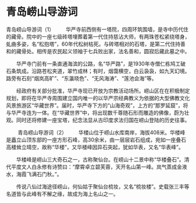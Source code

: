 # 青岛崂山导游词
青岛崂山导游词（1）
　　华严寺前西侧有一塔院，四周环筑围墙，是寺中历代住的藏骨。院中的一座七级砖塔埋葬着第一代住持慈沾大师，有两珠苍松紧绕塔身，虬曲多姿，名“松抱塔”，60年代松树枯死。与砖塔相对的石塔，是第二代住持善和的藏骨处。相传是农民起义领袖于七兵败出家，法名善和，圆寂后藏此墓之中。

　　华严寺门前有一条直通海滨的公路，名“华严路”，是1930年寺僧仁栋鸠工破石条筑成。沿路苍松夹道，翠竹成林；有时，烟霭横空，白云袅袅，如九天幻境。路旁有石刻“烟岚高旷”、“东瀛晓色”、“无风海涛”、“莲池会海”等。

　　经政府有关部分批准，华严寺现已开放为宗教活动场所。崂山区在在积极制定规划，即将在华严寺周围建立国内唯一的以华严宗经典教义为依据的大型佛教文化风景旅游区“华藏世界”。届时，华严寺下方的“山海奇观”，上方的“那罗延窟”，将与华严寺连为一体。在“华藏世界”中，将出现数千尊随石形而雕造的佛像，蔚为壮观。同时还将修建一座宝塔，纪念法显从古印度求法归国在崂山登陆的历史往事。

　　
青岛崂山导游词（2）
　　华楼山位于崂山水库南岸，海拔408米。华楼峰是矗立山顶东部的一座方形石峰，高30余米，由一层层岩石组成，宛如一座叠石高楼耸立晴空，故称“华楼”，又华楼峰因异石突起，犹如华表，又名“华表峰”。

　　华楼峰是崂山三大奇石之一，古称聚仙台。在崂山十二景中称“华楼叠石”。清代平度文人白永修有诗赞曰：“摩霄卓立碧芙蓉，天开名山第一峰。岚气蒸成金液水，海霞飞满石门秋。”。

　　传说八仙过海途径崂山，何仙姑于聚仙台梳妆，又名“梳妆楼”。史载张三丰等名道皆与此峰有不解之缘，故成为海上名山之一。